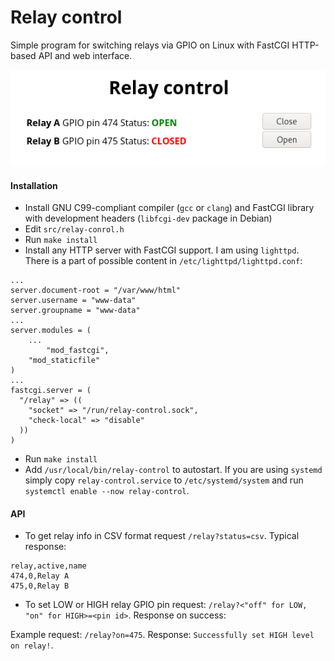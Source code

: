 # Relay control
Simple program for switching relays via GPIO on Linux with FastCGI HTTP-based API and web interface.

![](screenshot.png)

#### Installation
- Install GNU C99-compliant compiler (`gcc` or `clang`) and FastCGI library with development headers (`libfcgi-dev` package in Debian)
- Edit `src/relay-conrol.h`
- Run `make install`
- Install any HTTP server with FastCGI support. I am using `lighttpd`. There is a part of possible content in `/etc/lighttpd/lighttpd.conf`:

```
...
server.document-root = "/var/www/html"
server.username = "www-data"
server.groupname = "www-data"
...
server.modules = (
	...
        "mod_fastcgi",
	"mod_staticfile"
)
...
fastcgi.server = (
  "/relay" => ((
    "socket" => "/run/relay-control.sock",
    "check-local" => "disable"
  ))
)
```

- Run `make install`
- Add `/usr/local/bin/relay-control` to autostart. If you are using `systemd` simply copy `relay-control.service` to `/etc/systemd/system` and run `systemctl enable --now relay-control`.

#### API

- To get relay info in CSV format request `/relay?status=csv`. Typical response:
```
relay,active,name
474,0,Relay A
475,0,Relay B
```
- To set LOW or HIGH relay GPIO pin request: `/relay?<"off" for LOW, "on" for HIGH>=<pin id>`. Response on success:

Example request: `/relay?on=475`. Response: `Successfully set HIGH level on relay!`.
